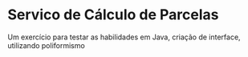 # Servico de Cálculo de Parcelas
<p>Um exercício para testar as habilidades em Java, criação de interface, utilizando poliformismo</p>

